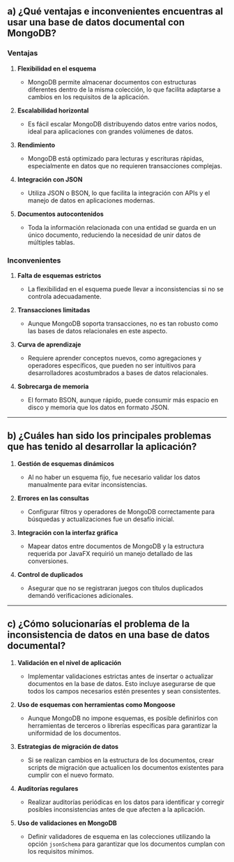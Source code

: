 
## a) ¿Qué ventajas e inconvenientes encuentras al usar una base de datos documental con MongoDB?

### Ventajas
1. **Flexibilidad en el esquema**
    - MongoDB permite almacenar documentos con estructuras diferentes dentro de la misma colección, lo que facilita adaptarse a cambios en los requisitos de la aplicación.

2. **Escalabilidad horizontal**
    - Es fácil escalar MongoDB distribuyendo datos entre varios nodos, ideal para aplicaciones con grandes volúmenes de datos.

3. **Rendimiento**
    - MongoDB está optimizado para lecturas y escrituras rápidas, especialmente en datos que no requieren transacciones complejas.

4. **Integración con JSON**
    - Utiliza JSON o BSON, lo que facilita la integración con APIs y el manejo de datos en aplicaciones modernas.

5. **Documentos autocontenidos**
    - Toda la información relacionada con una entidad se guarda en un único documento, reduciendo la necesidad de unir datos de múltiples tablas.

### Inconvenientes
1. **Falta de esquemas estrictos**
    - La flexibilidad en el esquema puede llevar a inconsistencias si no se controla adecuadamente.

2. **Transacciones limitadas**
    - Aunque MongoDB soporta transacciones, no es tan robusto como las bases de datos relacionales en este aspecto.

3. **Curva de aprendizaje**
    - Requiere aprender conceptos nuevos, como agregaciones y operadores específicos, que pueden no ser intuitivos para desarrolladores acostumbrados a bases de datos relacionales.

4. **Sobrecarga de memoria**
    - El formato BSON, aunque rápido, puede consumir más espacio en disco y memoria que los datos en formato JSON.

---

## b) ¿Cuáles han sido los principales problemas que has tenido al desarrollar la aplicación?

1. **Gestión de esquemas dinámicos**
    - Al no haber un esquema fijo, fue necesario validar los datos manualmente para evitar inconsistencias.

2. **Errores en las consultas**
    - Configurar filtros y operadores de MongoDB correctamente para búsquedas y actualizaciones fue un desafío inicial.

3. **Integración con la interfaz gráfica**
    - Mapear datos entre documentos de MongoDB y la estructura requerida por JavaFX requirió un manejo detallado de las conversiones.

4. **Control de duplicados**
    - Asegurar que no se registraran juegos con títulos duplicados demandó verificaciones adicionales.

---

## c) ¿Cómo solucionarías el problema de la inconsistencia de datos en una base de datos documental?

1. **Validación en el nivel de aplicación**
    - Implementar validaciones estrictas antes de insertar o actualizar documentos en la base de datos. Esto incluye asegurarse de que todos los campos necesarios estén presentes y sean consistentes.

2. **Uso de esquemas con herramientas como Mongoose**
    - Aunque MongoDB no impone esquemas, es posible definirlos con herramientas de terceros o librerías específicas para garantizar la uniformidad de los documentos.

3. **Estrategias de migración de datos**
    - Si se realizan cambios en la estructura de los documentos, crear scripts de migración que actualicen los documentos existentes para cumplir con el nuevo formato.

4. **Auditorías regulares**
    - Realizar auditorías periódicas en los datos para identificar y corregir posibles inconsistencias antes de que afecten a la aplicación.

5. **Uso de validaciones en MongoDB**
    - Definir validadores de esquema en las colecciones utilizando la opción `jsonSchema` para garantizar que los documentos cumplan con los requisitos mínimos.

